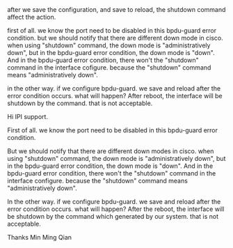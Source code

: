 ##
after we save the configuration, and save to reload, the shutdown command affect the action.

first of all. we know the port need to be disabled in this bpdu-guard error condition.
but we should notify that there are different down mode in cisco. when using "shutdown" command, the down mode is "administratively down", but in the bpdu-guard error condition, the down mode is "down". And in the bpdu-guard error condition, there won't the "shutdown" command in the interface cofigure. because the "shutdown" command means "administratively down".

in the other way. if we configure bpdu-guard. we save and reload after the error condition occurs. what will happen? After reboot, the interface will be shutdown by the command. that is not acceptable.


Hi IPI support.

First of all. we know the port need to be disabled in this bpdu-guard error condition.

But we should notify that there are different down modes in cisco. when using "shutdown" command, the down mode is "administratively down", but in the bpdu-guard error condition, the down mode is "down". And in the bpdu-guard error condition, there won't the "shutdown" command in the interface configure. because the "shutdown" command means "administratively down".

In the other way. if we configure bpdu-guard. we save and reload after the error condition occurs. what will happen? After the reboot, the interface will be shutdown by the command which generated by our system. that is not acceptable.

Thanks
Min Ming Qian

